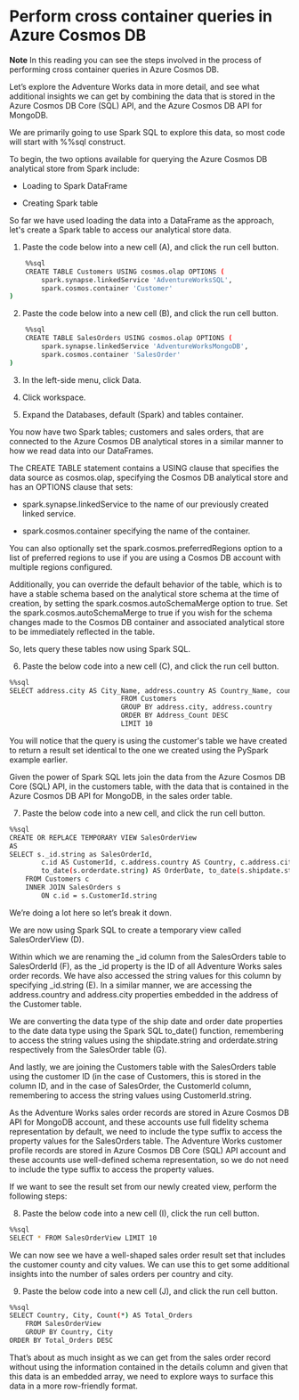 # Perform cross container queries in Azure Cosmos DB

**Note**
In this reading you can see the steps involved in the process of performing cross container queries in Azure Cosmos DB.

Let’s explore the Adventure Works data in more detail, and see what additional insights we can get by combining the data that is stored in the Azure Cosmos DB Core (SQL) API, and the Azure Cosmos DB API for MongoDB.

We are primarily going to use Spark SQL to explore this data, so most code will start with %%sql construct.

To begin, the two options available for querying the Azure Cosmos DB analytical store from Spark include:

- Loading to Spark DataFrame

- Creating Spark table

So far we have used loading the data into a DataFrame as the approach, let's create a Spark table to access our analytical store data.

1. Paste the code below into a new cell (A), and click the run cell button.

```bash
    %%sql
    CREATE TABLE Customers USING cosmos.olap OPTIONS (
        spark.synapse.linkedService 'AdventureWorksSQL',
        spark.cosmos.container 'Customer'
)
```

2. Paste the code below into a new cell (B), and click the run cell button.

```bash
    %%sql
    CREATE TABLE SalesOrders USING cosmos.olap OPTIONS (
        spark.synapse.linkedService 'AdventureWorksMongoDB',
        spark.cosmos.container 'SalesOrder'
)   
```

3. In the left-side menu, click Data.

4. Click workspace.

5. Expand the Databases, default (Spark) and tables container.

You now have two Spark tables; customers and sales orders, that are connected to the Azure Cosmos DB analytical stores in a similar manner to how we read data into our DataFrames.

The CREATE TABLE statement contains a USING clause that specifies the data source as cosmos.olap, specifying the Cosmos DB analytical store and has an OPTIONS clause that sets:

- spark.synapse.linkedService to the name of our previously created linked service.

- spark.cosmos.container specifying the name of the container.

You can also optionally set the spark.cosmos.preferredRegions option to a list of preferred regions to use if you are using a Cosmos DB account with multiple regions configured.

Additionally, you can override the default behavior of the table, which is to have a stable schema based on the analytical store schema at the time of creation, by setting the spark.cosmos.autoSchemaMerge option to true. Set the spark.cosmos.autoSchemaMerge to true if you wish for the schema changes made to the Cosmos DB container and associated analytical store to be immediately reflected in the table.

So, lets query these tables now using Spark SQL.

6. Paste the below code into a new cell (C), and click the run cell button.

```bash
%%sql
SELECT address.city AS City_Name, address.country AS Country_Name, count(*) as Address_Count 
                            FROM Customers 
                            GROUP BY address.city, address.country 
                            ORDER BY Address_Count DESC 
                            LIMIT 10  
```

You will notice that the query is using the customer's table we have created to return a result set identical to the one we created using the PySpark example earlier.

Given the power of Spark SQL lets join the data from the Azure Cosmos DB Core (SQL) API, in the customers table, with the data that is contained in the Azure Cosmos DB API for MongoDB, in the sales order table.

7. Paste the below code into a new cell, and click the run cell button.

```bash
%%sql
CREATE OR REPLACE TEMPORARY VIEW SalesOrderView
AS
SELECT s._id.string as SalesOrderId, 
        c.id AS CustomerId, c.address.country AS Country, c.address.city AS City, 
        to_date(s.orderdate.string) AS OrderDate, to_date(s.shipdate.string) AS ShipDate
    FROM Customers c 
    INNER JOIN SalesOrders s
        ON c.id = s.CustomerId.string  
```

We’re doing a lot here so let’s break it down.

We are now using Spark SQL to create a temporary view called SalesOrderView (D).

Within which we are renaming the _id column from the SalesOrders table to SalesOrderId (F), as the _id property is the ID of all Adventure Works sales order records. We have also accessed the string values for this column by specifying _id.string (E). In a similar manner, we are accessing the address.country and address.city properties embedded in the address of the Customer table.

We are converting the data type of the ship date and order date properties to the date data type using the Spark SQL to_date() function, remembering to access the string values using the shipdate.string and orderdate.string respectively from the SalesOrder table (G).

And lastly, we are joining the Customers table with the SalesOrders table using the customer ID (in the case of Customers, this is stored in the column ID, and in the case of SalesOrder, the CustomerId column, remembering to access the string values using CustomerId.string.

As the Adventure Works sales order records are stored in Azure Cosmos DB API for MongoDB account, and these accounts use full fidelity schema representation by default, we need to include the type suffix to access the property values for the SalesOrders table. The Adventure Works customer profile records are stored in Azure Cosmos DB Core (SQL) API account and these accounts use well-defined schema representation, so we do not need to include the type suffix to access the property values.

If we want to see the result set from our newly created view, perform the following steps:

8. Paste the below code into a new cell (I), click the run cell button.

```bash
%%sql
SELECT * FROM SalesOrderView LIMIT 10  
```
We can now see we have a well-shaped sales order result set that includes the customer county and city values. We can use this to get some additional insights into the number of sales orders per country and city.

9. Paste the below code into a new cell (J), and click the run cell button.

```bash
%%sql
SELECT Country, City, Count(*) AS Total_Orders
    FROM SalesOrderView
    GROUP BY Country, City 
ORDER BY Total_Orders DESC
```

That’s about as much insight as we can get from the sales order record without using the information contained in the details column and given that this data is an embedded array, we need to explore ways to surface this data in a more row-friendly format.